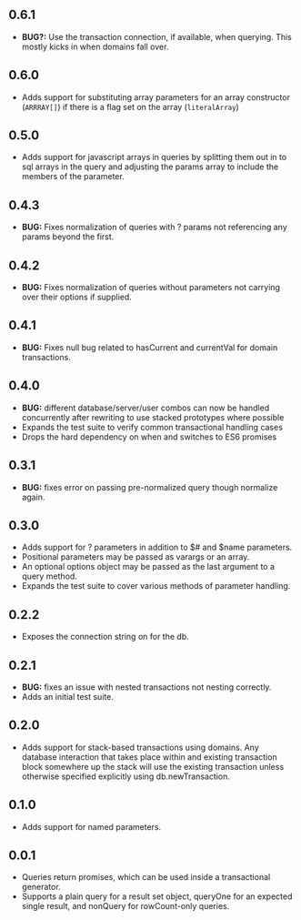 ## 0.6.1

* __BUG?:__ Use the transaction connection, if available, when querying. This mostly kicks in when domains fall over.

## 0.6.0

* Adds support for substituting array parameters for an array constructor (`ARRRAY[]`) if there is a flag set on the array (`literalArray`)

## 0.5.0

* Adds support for javascript arrays in queries by splitting them out in to sql arrays in the query and adjusting the params array to include the members of the parameter.

## 0.4.3

* __BUG:__ Fixes normalization of queries with ? params not referencing any params beyond the first.

## 0.4.2

* __BUG:__ Fixes normalization of queries without parameters not carrying over their options if supplied.

## 0.4.1

* __BUG:__ Fixes null bug related to hasCurrent and currentVal for domain transactions.

## 0.4.0

* __BUG:__ different database/server/user combos can now be handled concurrently after rewriting to use stacked prototypes where possible
* Expands the test suite to verify common transactional handling cases
* Drops the hard dependency on when and switches to ES6 promises

## 0.3.1

* __BUG:__ fixes error on passing pre-normalized query though normalize again.

## 0.3.0

* Adds support for ? parameters in addition to $# and $name parameters.
* Positional parameters may be passed as varargs or an array.
* An optional options object may be passed as the last argument to a query method.
* Expands the test suite to cover various methods of parameter handling.

## 0.2.2

* Exposes the connection string on for the db.

## 0.2.1

* __BUG:__ fixes an issue with nested transactions not nesting correctly.
* Adds an initial test suite.

## 0.2.0

* Adds support for stack-based transactions using domains. Any database interaction that takes place within and existing transaction block somewhere up the stack will use the existing transaction unless otherwise specified explicitly using db.newTransaction.

## 0.1.0

* Adds support for named parameters.

## 0.0.1

* Queries return promises, which can be used inside a transactional generator.
* Supports a plain query for a result set object, queryOne for an expected single result, and nonQuery for rowCount-only queries.
